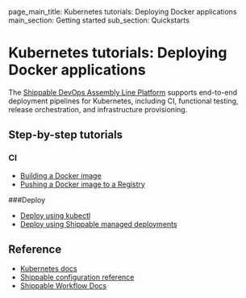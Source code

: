page_main_title: Kubernetes tutorials: Deploying Docker applications
main_section: Getting started
sub_section: Quickstarts

# Kubernetes tutorials: Deploying Docker applications

The [Shippable DevOps Assembly Line Platform](/platform/overview/) supports end-to-end deployment pipelines for Kubernetes, including CI, functional testing, release orchestration, and infrastructure provisioning.

## Step-by-step tutorials

### CI
* [Building a Docker image](/ci/build-docker-images/)
* [Pushing a Docker image to a Registry](/ci/push-artifacts/)

###Deploy

* [Deploy using kubectl](/deploy/tutorial/deploy-to-self-kube-kubectl/)
* [Deploy using Shippable managed deployments](/deploy/deploy-docker-overview/)

## Reference
* [Kubernetes docs](https://kubernetes.io/docs/home/)
* [Shippable configuration reference](/platform/workflow/config/)
* [Shippable Workflow Docs](/platform/overview/)
